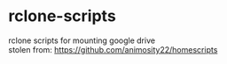 # rclone-scripts
rclone scripts for mounting google drive <br />
stolen from: https://github.com/animosity22/homescripts
